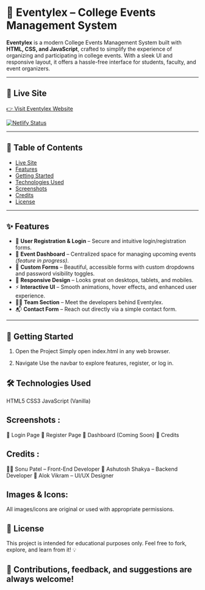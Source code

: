 # 🎉 Eventylex – College Events Management System

**Eventylex** is a modern College Events Management System built with **HTML, CSS, and JavaScript**, crafted to simplify the experience of organizing and participating in college events. With a sleek UI and responsive layout, it offers a hassle-free interface for students, faculty, and event organizers.

---

## 🔗 Live Site  
[👉 Visit Eventylex Website](https://eventylex.netlify.app/)

[![Netlify Status](https://api.netlify.com/api/v1/badges/6b1eca8a-ad93-4033-a42f-1e853ce0e6e3/deploy-status)](https://eventylex.netlify.app/)

---

## 📑 Table of Contents

- [Live Site](#-live-site)
- [Features](#-features)
- [Getting Started](#-getting-started)
- [Technologies Used](#-technologies-used)
- [Screenshots](#-screenshots)
- [Credits](#-credits)
- [License](#-license)

---

## ✨ Features

- 🔐 **User Registration & Login** – Secure and intuitive login/registration forms.
- 🧠 **Event Dashboard** – Centralized space for managing upcoming events *(feature in progress)*.
- 📝 **Custom Forms** – Beautiful, accessible forms with custom dropdowns and password visibility toggles.
- 📱 **Responsive Design** – Looks great on desktops, tablets, and mobiles.
- ⚡ **Interactive UI** – Smooth animations, hover effects, and enhanced user experience.
- 🧑‍💻 **Team Section** – Meet the developers behind Eventylex.
- 📬 **Contact Form** – Reach out directly via a simple contact form.

---

## 🚀 Getting Started

1. Open the Project
Simply open index.html in any web browser.

2. Navigate
Use the navbar to explore features, register, or log in.

## 🛠 Technologies Used
HTML5
CSS3
JavaScript (Vanilla)

## Screenshots :
🔐 Login Page
📝 Register Page
🧠 Dashboard (Coming Soon)
👥 Credits
## Credits :
👨‍💻 Sonu Patel – Front-End Developer
🧠 Ashutosh Shakya – Backend Developer
🎨 Alok Vikram – UI/UX Designer
## Images & Icons:
All images/icons are original or used with appropriate permissions.

## 📄 License
This project is intended for educational purposes only.
Feel free to fork, explore, and learn from it! 💡

## 💌 Contributions, feedback, and suggestions are always welcome!
